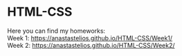 # HTML-CSS

Here you can find my homeworks:
<br /> Week 1: https://anastastelios.github.io/HTML-CSS/Week1/
<br /> Week 2: https://anastastelios.github.io/HTML-CSS/Week2/
